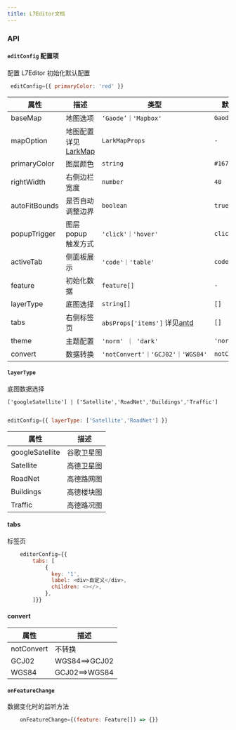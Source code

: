 ```yaml
---
title: L7Editor文档
---
```


### API

#### `editConfig` 配置项

配置 L7Editor 初始化默认配置

```js
 editConfig={{ primaryColor: 'red' }}
```

| 属性 | 描述 | 类型 | 默认值 |
| --- | --- | --- | --- |
| baseMap | 地图选项 | `‘Gaode’｜'Mapbox'` | `Gaode` |
| mapOption | 地图配置 详见 [LarkMap](https://larkmap.antv.antgroup.com/components/lark-map#mapoptions) | `LarkMapProps` | `-` |
| primaryColor | 图层颜色 | `string` | `#1677ff` |
| rightWidth | 右侧边栏宽度 | `number` | `40` |
| autoFitBounds | 是否自动调整边界 | `boolean` | `true` |
| popupTrigger | 图层 popup 触发方式 | `'click'｜'hover'` | `click` |
| activeTab | 侧面板展示 | `'code'｜'table'` | `code` |
| feature | 初始化数据 | `feature[]` | `-` |
| layerType | 底图选择 | `string[]` | `[]` |
| tabs | 右侧标签页 | `absProps['items']` 详见[antd](https://ant.design/components/tabs-cn/#tabs) | `[]` |
| theme | 主题配置 | `'norm' ｜ 'dark'` | `'norm'` |
| convert | 数据转换 | `'notConvert'｜'GCJ02'｜'WGS84'` | `notConvert` |

#### `layerType`

底图数据选择

`['googleSatellite'] | ['Satellite','RoadNet','Buildings','Traffic']`

```js

editConfig={{ layerType: ['Satellite','RoadNet'] }}

```

| 属性            | 描述       |
| --------------- | ---------- |
| googleSatellite | 谷歌卫星图 |
| Satellite       | 高德卫星图 |
| RoadNet         | 高德路网图 |
| Buildings       | 高德楼块图 |
| Traffic         | 高德路况图 |

#### tabs

标签页

```js
    editorConfig={{
        tabs: [
            {
              key: '1',
              label: <div>自定义</div>,
              children: <></>,
            },
        ]}}
```

#### convert

| 属性       | 描述          |
| ---------- | ------------- |
| notConvert | 不转换        |
| GCJ02      | WGS84==>GCJ02 |
| WGS84      | GCJ02==>WGS84 |

#### `onFeatureChange`

数据变化时的监听方法

```js
    onFeatureChange={(feature: Feature[]) => {}}
```
